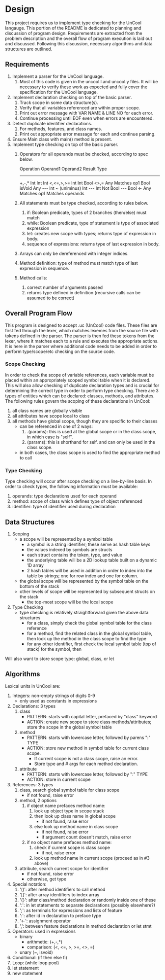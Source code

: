 # Design

This project requires us to implement type checking for the UnCool langauge.
This portion of the README is dedicated to planning and discussion of program
design. Requirements are extracted from the problem description and the overall
flow of program execution is laid out and discussed. Following this discussion,
necessary algorithms and data structures are outlined.

## Requirements

1.  Implement a parser for the UnCool language.
    1.  Most of this code is given in the uncool.l and uncool.y files. It will
        be necessary to verify these work as expected and fully cover the
        specification for the UnCool language.
2.  Implement declaration checking on top of the basic parser.
    1.  Track scope in some data structure(s).
    2.  Verify that all variables referenced are within proper scope.
    3.  Print out error message with VAR NAME & LINE NO for each error.
    4.  Continue processing until EOF even when errors are encountered.
3.  Detect duplicate identifier declarations.
    1.  For methods, features, and class names.
    1.  Print out appropriate error message for each and continue parsing.
4.  Ensure Main class with main() method is present.
5.  Implement type checking on top of the basic parser.
    1.  Operators for all operands must be checked, according to spec below.

        Operation       Operand1        Operand2        Result Type
        ------------    -----------     -----------     ----------------
        +,-,*           Int             Int             Int
        <,<=,>,>=       Int             Int             Bool
        <>,=            Any             Matches op1     Bool
        isVoid          Any             ---             Int
        ~ (uniminus)    Int             ---             Int
        Not             Bool            ---             Bool
        <-              Any             Matches op1     Matches operands

    2.  All statements must be type checked, according to rules below.
        1.  if: Boolean predicate, types of 2 branches (then/else) must match
        2.  while: Boolean predicate, type of statement is type of associated
            expression
        3.  let: creates new scope with types; returns type of expression in
            body.
        4.  sequence of expressions: returns type of last expression in body.
    3.  Arrays can only be dereferenced with integer indices.
    4.  Method definition: type of method must match type of last expression in
        sequence.
    5.  Method calls:
        1.  correct number of arguments passed
        2.  returns type defined in definition (recursive calls can be assumed
            to be correct)

## Overall Program Flow

This program is designed to accept .uc (UnCool) code files. These files are
first fed through the lexer, which matches lexemes from the source file with
tokens defined in the parser. The parser is then fed these tokens from the
lexer, where it matches each to a rule and executes the appropriate actions. It
is here in the parser where additional code needs to be added in order to
perform type/scope/etc checking on the source code.

### Scope Checking

In order to check the scope of variable references, each variable must be placed
within an appropriately scoped symbol table when it is declared. This will also
allow checking of duplicate declaration types and is crucial for determining the
correct type in order to perform type checking. There are 3 types of entities
which can be declared: classes, methods, and attributes. The following rules
govern the scoping of these declarations in UnCool:

1.  all class names are globally visible
2.  all attributes have scope local to class
3.  all methods have global scope, though they are specific to their classes
    -   can be referenced in one of 2 ways:
        1.  <obj>.<method>(params): this is used at the global scope or in the
            class scope, in which case <obj> is "self".
        2.  <id>(params): this is shorthand for self.<method> and can only be
            used in the class scope.
    -   in both cases, the class scope is used to find the appropriate method to
        call

### Type Checking

Type checking will occur after scope checking on a line-by-line basis. In order
to check types, the following information must be available:

1.  operands: type declarations used for each operand
2.  method: scope of class which defines type of object referenced
3.  identifier: type of identifier used during declaration

## Data Structures

1.  Scoping
    -   a scope will be represented by a symbol table
        +   a symbol is a string identifier; these serve as hash table keys
        +   the values indexed by symbols are structs
        +   each struct contains the token, type, and value
        +   the underlying table will be a 2D lookup table built on a dynamic 1D
            array
        +   2 hash tables will be used in addition in order to index into the
            table by strings; one for row index and one for column.
    -   the global scope will be represented by the symbol table on the bottom
        of the stack
    -   other levels of scope will be represented by subsequent structs on the
        stack
        +   the top-most scope will be the local scope
2.  Type Checking
    -   type checking is relatively straightforward given the above data
        structures
        +   for a class, simply check the global symbol table for the class
            reference
        +   for a method, find the related class in the global symbol table,
            then look up the method in the class scope to find the type
        +   for any other identifier, first check the local symbol table (top of
            stack) for the symbol, then 

Will also want to store scope type: global, class, or let

## Algorithms

Lexical units in UnCool are:

1.  Integers: non-empty strings of digits 0-9
    -   only used as constants in expressions
2.  Declarations: 3 types
    1.  class
        -   PATTERN: starts with capital letter, prefaced by "class" keyword
        -   ACTION: create new scope to store class methods/attributes; store
            the scope in the global symbol table
    2.  method
        -   PATTERN: starts with lowercase letter, followed by parens ":" TYPE
        -   ACTION: store new method in symbol table for current class scope.
            +   If current scope is not a class scope, raise an error.
            +   Store type and # args for each method declaration.
    3.  attribute
        -   PATTERN: starts with lowercase letter, followed by ":" TYPE
        -   ACTION: store in current scope
3.  References: 3 types
    1.  class, search global symbol table for class scope
        -   if not found, raise error
    2.  method, 2 options
        1.  if object name prefaces method name:
            1.  look up object type in scope stack
            2.  then look up class name in global scope
                -   if not found, raise error
            3.  else look up method name in class scope
                -   if not found, raise error
                -   if argument count doesn't match, raise error
        2.  if no object name prefaces method name:
            1.  check if current scope is class scope
                -   if not, raise error
            2.  look up method name in current scope (proceed as in #3 above)
    3.  attribute, search current scope for identifier
        -   if not found, raise error
        -   otherwise, get type
4.  Special notation:
    1.  '()': after method identifiers to call method
    2.  '[]': after array identifiers to index array
    3.  '{}': after class/method declaration or randomly inside one of these
    4.  ':':  in let statements to separate declarations (possibly elsewhere?)
    5.  ';':  as terminals for expressions and lists of feature
    6.  ':':  after id in declaration to preface type
    7.  '<-': assignment operator
    8.  ',':  between feature declarations in method declaration or let stmt
5.  Operators: used in expressions
    -   binary
        +   arithmetic: (+,-,\*)
        +   comparison: (<, <=, >, >=, <>, =)
    -   unary (~, isvoid)
6.  Conditional: (if <expr> then <expr> else <expr> fi)
7.  Loop: (while <expr> loop <expr> pool)
8.  let statement
9.  new statement
